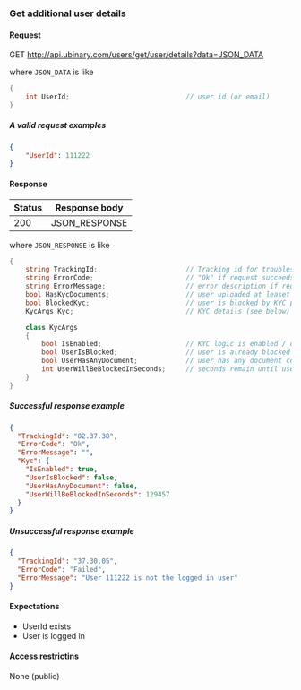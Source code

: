﻿
### Get additional user details

#### Request

GET http://api.ubinary.com/users/get/user/details?data=JSON_DATA

where `JSON_DATA` is like

```C#
{
    int UserId;                             // user id (or email)
}
```

##### A valid request examples

```json    
{
    "UserId": 111222
}
```

#### Response

Status | Response body
-------|--------------
200    | JSON_RESPONSE

where `JSON_RESPONSE` is like

```C#
{
    string TrackingId;                      // Tracking id for troubleshooting
    string ErrorCode;                       // "Ok" if request succeeds, short error code if request fails
    string ErrorMessage;                    // error description if request fails
    bool HasKycDocuments;                   // user uploaded at leaset one of KYC documents
    bool BlockedKyc;                        // user is blocked by KYC policy
    KycArgs Kyc;                            // KYC details (see below)

    class KycArgs
    {
        bool IsEnabled;                     // KYC logic is enabled / disabled
        bool UserIsBlocked;                 // user is already blocked by KYC policy
        bool UserHasAnyDocument;            // user has any document complient with 
        int UserWillBeBlockedInSeconds;     // seconds remain until user is blocked by KYC policy 
    }
}
```

##### Successful response example

```json
{
  "TrackingId": "82.37.38",
  "ErrorCode": "Ok",
  "ErrorMessage": "",
  "Kyc": {
    "IsEnabled": true,
    "UserIsBlocked": false,
    "UserHasAnyDocument": false,
    "UserWillBeBlockedInSeconds": 129457
  }
}
```


##### Unsuccessful response example

```json
{
  "TrackingId": "37.30.05",
  "ErrorCode": "Failed",
  "ErrorMessage": "User 111222 is not the logged in user"
}
```



#### Expectations

- UserId exists
- User is logged in


#### Access restrictins

None (public)
